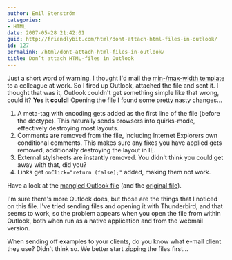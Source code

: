 ```yaml
---
author: Emil Stenström
categories:
- HTML
date: 2007-05-28 21:42:01
guid: http://friendlybit.com/html/dont-attach-html-files-in-outlook/
id: 127
permalink: /html/dont-attach-html-files-in-outlook/
title: Don’t attach HTML-files in Outlook
---
```


Just a short word of warning. I thought I'd mail the [min-/max-width template](/files/min-max-template/) to a colleague at work. So I fired up Outlook, attached the file and sent it. I thought that was it, Outlook couldn't get something simple like that wrong, could it? **Yes it could!** Opening the file I found some pretty nasty changes…

  1. A meta-tag with encoding gets added as the first line of the file (before the doctype). This naturally sends browsers into quirks-mode, effectively destroying most layouts.
  2. Comments are removed from the file, including Internet Explorers own conditional comments. This makes sure any fixes you have applied gets removed, additionally destroying the layout in IE.
  3. External stylsheets are instantly removed. You didn't think you could get away with that, did you?
  4. Links get `onClick="return (false);"` added, making them not work.

Have a look at the [mangled Outlook file](/files/min-max-template/index_mangled.html) (and the [original file](/files/min-max-template/)).

I'm sure there's more Outlook does, but those are the things that I noticed on this file. I've tried sending files and opening it with Thunderbird, and that seems to work, so the problem appears when you open the file from within Outlook, both when run as a native application and from the webmail version.

When sending off examples to your clients, do you know what e-mail client they use? Didn't think so. We better start zipping the files first…
